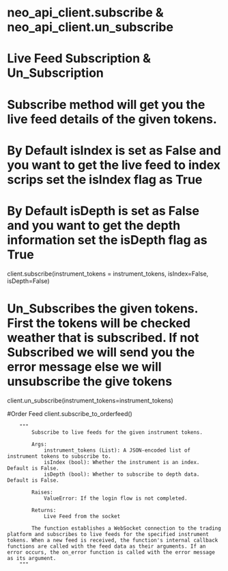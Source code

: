 # neo_api_client.subscribe & neo_api_client.un_subscribe


# **Live Feed Subscription & Un_Subscription**

# Subscribe method will get you the live feed details of the given tokens.
# By Default isIndex is set as False and you want to get the live feed to index scrips set the isIndex flag as True 
# By Default isDepth is set as False and you want to get the depth information set the isDepth flag as True
client.subscribe(instrument_tokens = instrument_tokens, isIndex=False, isDepth=False)

# Un_Subscribes the given tokens. First the tokens will be checked weather that is subscribed. If not Subscribed we will send you the error message else we will unsubscribe the give tokens
client.un_subscribe(instrument_tokens=instrument_tokens)

#Order Feed 
client.subscribe_to_orderfeed()

        """
            Subscribe to live feeds for the given instrument tokens.

            Args:
                instrument_tokens (List): A JSON-encoded list of instrument tokens to subscribe to.
                isIndex (bool): Whether the instrument is an index. Default is False.
                isDepth (bool): Whether to subscribe to depth data. Default is False.

            Raises:
                ValueError: If the login flow is not completed.

            Returns:
                Live Feed from the socket

            The function establishes a WebSocket connection to the trading platform and subscribes to live feeds for the specified instrument tokens. When a new feed is received, the function's internal callback functions are called with the feed data as their arguments. If an error occurs, the on_error function is called with the error message as its argument.
        """